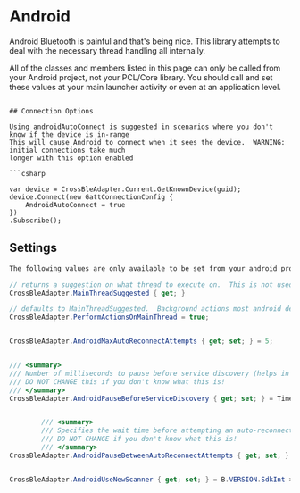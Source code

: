 # Android

Android Bluetooth is painful and that's being nice.  This library attempts to deal with the necessary thread handling all internally.

All of the classes and members listed in this page can only be called from your Android project, not your PCL/Core library.  You should call and set
these values at your main launcher activity or even at an application level.
```

## Connection Options

Using androidAutoConnect is suggested in scenarios where you don't know if the device is in-range
This will cause Android to connect when it sees the device.  WARNING: initial connections take much
longer with this option enabled

```csharp

var device = CrossBleAdapter.Current.GetKnownDevice(guid);
device.Connect(new GattConnectionConfig {
	AndroidAutoConnect = true
})
.Subscribe();
```

## Settings

```csharp
The following values are only available to be set from your android project

// returns a suggestion on what thread to execute on.  This is not used internally
CrossBleAdapter.MainThreadSuggested { get; }

// defaults to MainThreadSuggested.  Background actions most android devices seem to throw an exception if not connected on the main thread
CrossBleAdapter.PerformActionsOnMainThread = true; 


CrossBleAdapter.AndroidMaxAutoReconnectAttempts { get; set; } = 5;


/// <summary>
/// Number of milliseconds to pause before service discovery (helps in combating GATT133 error) when service discovery is performed immediately after connection
/// DO NOT CHANGE this if you don't know what this is!
/// </summary>
CrossBleAdapter.AndroidPauseBeforeServiceDiscovery { get; set; } = TimeSpan.FromMilliseconds(750);


        /// <summary>
        /// Specifies the wait time before attempting an auto-reconnect
        /// DO NOT CHANGE if you don't know what this is!
        /// </summary>
CrossBleAdapter.AndroidPauseBetweenAutoReconnectAttempts { get; set; } = TimeSpan.FromSeconds(1);


CrossBleAdapter.AndroidUseNewScanner { get; set; } = B.VERSION.SdkInt >= BuildVersionCodes.Lollipop;
```
